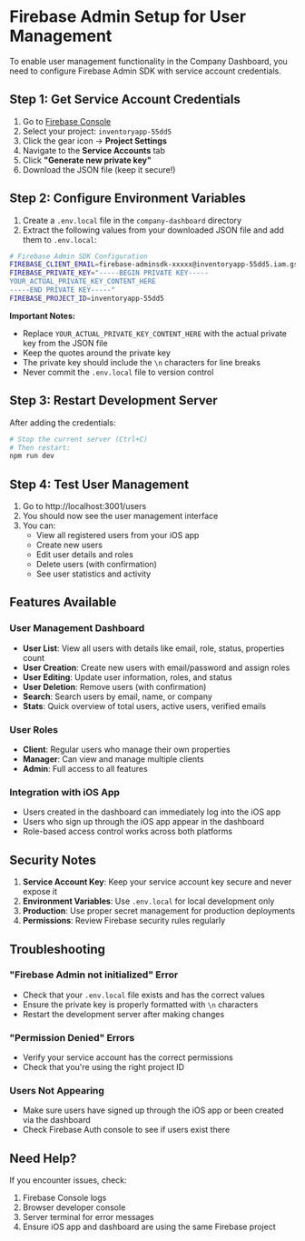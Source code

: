 # Firebase Admin Setup for User Management

To enable user management functionality in the Company Dashboard, you need to configure Firebase Admin SDK with service account credentials.

## Step 1: Get Service Account Credentials

1. Go to [Firebase Console](https://console.firebase.google.com)
2. Select your project: `inventoryapp-55dd5`
3. Click the gear icon → **Project Settings**
4. Navigate to the **Service Accounts** tab
5. Click **"Generate new private key"**
6. Download the JSON file (keep it secure!)

## Step 2: Configure Environment Variables

1. Create a `.env.local` file in the `company-dashboard` directory
2. Extract the following values from your downloaded JSON file and add them to `.env.local`:

```bash
# Firebase Admin SDK Configuration
FIREBASE_CLIENT_EMAIL=firebase-adminsdk-xxxxx@inventoryapp-55dd5.iam.gserviceaccount.com
FIREBASE_PRIVATE_KEY="-----BEGIN PRIVATE KEY-----
YOUR_ACTUAL_PRIVATE_KEY_CONTENT_HERE
-----END PRIVATE KEY-----"
FIREBASE_PROJECT_ID=inventoryapp-55dd5
```

**Important Notes:**
- Replace `YOUR_ACTUAL_PRIVATE_KEY_CONTENT_HERE` with the actual private key from the JSON file
- Keep the quotes around the private key
- The private key should include the `\n` characters for line breaks
- Never commit the `.env.local` file to version control

## Step 3: Restart Development Server

After adding the credentials:

```bash
# Stop the current server (Ctrl+C)
# Then restart:
npm run dev
```

## Step 4: Test User Management

1. Go to http://localhost:3001/users
2. You should now see the user management interface
3. You can:
   - View all registered users from your iOS app
   - Create new users
   - Edit user details and roles
   - Delete users (with confirmation)
   - See user statistics and activity

## Features Available

### User Management Dashboard
- **User List**: View all users with details like email, role, status, properties count
- **User Creation**: Create new users with email/password and assign roles
- **User Editing**: Update user information, roles, and status
- **User Deletion**: Remove users (with confirmation)
- **Search**: Search users by email, name, or company
- **Stats**: Quick overview of total users, active users, verified emails

### User Roles
- **Client**: Regular users who manage their own properties
- **Manager**: Can view and manage multiple clients
- **Admin**: Full access to all features

### Integration with iOS App
- Users created in the dashboard can immediately log into the iOS app
- Users who sign up through the iOS app appear in the dashboard
- Role-based access control works across both platforms

## Security Notes

1. **Service Account Key**: Keep your service account key secure and never expose it
2. **Environment Variables**: Use `.env.local` for local development only
3. **Production**: Use proper secret management for production deployments
4. **Permissions**: Review Firebase security rules regularly

## Troubleshooting

### "Firebase Admin not initialized" Error
- Check that your `.env.local` file exists and has the correct values
- Ensure the private key is properly formatted with `\n` characters
- Restart the development server after making changes

### "Permission Denied" Errors
- Verify your service account has the correct permissions
- Check that you're using the right project ID

### Users Not Appearing
- Make sure users have signed up through the iOS app or been created via the dashboard
- Check Firebase Auth console to see if users exist there

## Need Help?

If you encounter issues, check:
1. Firebase Console logs
2. Browser developer console
3. Server terminal for error messages
4. Ensure iOS app and dashboard are using the same Firebase project